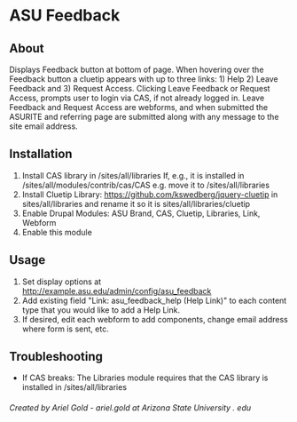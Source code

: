 # ASU Feedback #

## About ##
Displays Feedback button at bottom of page. When hovering over the Feedback button a
cluetip appears with up to three links: 1) Help 2) Leave Feedback and 3) Request Access.
Clicking Leave Feedback or Request Access, prompts user to login via CAS,
if not already logged in. Leave Feedback and Request Access are webforms, and when
submitted the ASURITE and referring page are submitted along with any message to the
site email address.

## Installation ##
1. Install CAS library in /sites/all/libraries
   If, e.g., it is installed in /sites/all/modules/contrib/cas/CAS e.g. move it
   to /sites/all/libraries
2. Install Cluetip Library: https://github.com/kswedberg/jquery-cluetip
   in sites/all/libraries and rename it so it is sites/all/libraries/cluetip
3. Enable Drupal Modules: ASU Brand, CAS, Cluetip, Libraries, Link, Webform
4. Enable this module

## Usage ##
1. Set display options at http://example.asu.edu/admin/config/asu_feedback
2. Add existing field "Link: asu_feedback_help (Help Link)" to each content
  type that you would like to add a Help Link.
3. If desired, edit each webform to add components, change email address where
  form is sent, etc.


## Troubleshooting ##
* If CAS breaks: The Libraries module requires that the CAS library is installed in /sites/all/libraries


###### Created by Ariel Gold - ariel.gold at Arizona State University . edu
